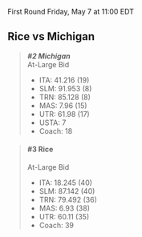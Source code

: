 First Round
Friday, May 7 at 11:00 EDT
## Rice vs Michigan

> ***#2 Michigan***  
> At-Large Bid  
> - ITA: 41.216 (19)  
> - SLM: 91.953 (8)  
> - TRN: 85.128 (8)  
> - MAS: 7.96 (15)  
> - UTR: 61.98 (17)  
> - USTA: 7  
> - Coach: 18  

> #### #3 Rice  
> At-Large Bid  
> - ITA: 18.245 (40)  
> - SLM: 87.142 (40)  
> - TRN: 79.492 (36)  
> - MAS: 6.93 (38)  
> - UTR: 60.11 (35)  
> - Coach: 39  